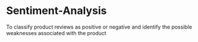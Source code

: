 # Sentiment-Analysis
To classify product reviews as positive or negative and identify the possible weaknesses associated with the product
